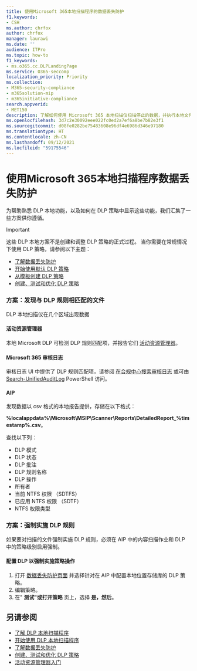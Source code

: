 ```yaml
---
title: 使用Microsoft 365本地扫描程序的数据丢失防护
f1.keywords:
- CSH
ms.author: chrfox
author: chrfox
manager: laurawi
ms.date: ''
audience: ITPro
ms.topic: how-to
f1_keywords:
- ms.o365.cc.DLPLandingPage
ms.service: O365-seccomp
localization_priority: Priority
ms.collection:
- M365-security-compliance
- m365solution-mip
- m365initiative-compliance
search.appverid:
- MET150
description: 了解如何使用 Microsoft 365 本地扫描仪扫描停止的数据，并执行本地文件共享和本地 SharePoint 文件夹和文档库的安全操作。
ms.openlocfilehash: 3d7c2e30092eee022fc0ed2a7ef6a8be7b82e3f1
ms.sourcegitcommit: d08fe0282be75483608e96df4e6986d346e97180
ms.translationtype: HT
ms.contentlocale: zh-CN
ms.lasthandoff: 09/12/2021
ms.locfileid: "59175546"
---
```

# <a name="use-the-microsoft-365-data-loss-prevention-on-premises-scanner"></a>使用Microsoft 365本地扫描程序数据丢失防护

为帮助熟悉 DLP 本地功能，以及如何在 DLP 策略中显示这些功能，我们汇集了一些方案供你遵循。

> [!IMPORTANT]
> 这些 DLP 本地方案不是创建和调整 DLP 策略的正式过程。 当你需要在常规情况下使用 DLP 策略，请参阅以下主题：
>
> - [了解数据丢失防护](dlp-learn-about-dlp.md)
> - [开始使用默认 DLP 策略](get-started-with-the-default-dlp-policy.md)
> - [从模板创建 DLP 策略](create-a-dlp-policy-from-a-template.md)
> - [创建、测试和优化 DLP 策略](create-test-tune-dlp-policy.md)

### <a name="scenario-discover-files-matching-dlp-rules"></a>方案：发现与 DLP 规则相匹配的文件

DLP 本地扫描仪在几个区域出现数据

#### <a name="activity-explorer"></a>活动资源管理器

 本地 Microsoft DLP 可检测 DLP 规则匹配项，并报告它们 [活动资源管理器](https://compliance.microsoft.com/dataclassification?viewid=activitiesexplorer)。

#### <a name="microsoft-365-audit-log"></a>Microsoft 365 审核日志

审核日志 UI 中提供了 DLP 规则匹配项，请参阅 [在合规中心搜索审核日志](search-the-audit-log-in-security-and-compliance.md)  或可由 [Search-UnifiedAuditLog](/powershell/module/exchange/search-unifiedauditlog) PowerShell 访问。

#### <a name="aip"></a>AIP

发现数据以 csv 格式的本地报告提供，存储在以下格式：

**%localappdata%\Microsoft\MSIP\Scanner\Reports\DetailedReport_%timestamp%.csv**。

 查找以下列：

- DLP 模式
- DLP 状态
- DLP 批注
- DLP 规则名称
- DLP 操作
- 所有者
- 当前 NTFS 权限 （SDTFS）
- 已应用 NTFS 权限 （SDTF）
- NTFS 权限类型

### <a name="scenario-enforce-dlp-rule"></a>方案：强制实施 DLP 规则

如果要对扫描的文件强制实施 DLP 规则，必须在 AIP 中的内容扫描作业和 DLP 中的策略级别启用强制。

#### <a name="configure-dlp-to-enforce-policy-actions"></a>配置 DLP 以强制实施策略操作

1. 打开 [数据丢失防护页面](https://compliance.microsoft.com/datalossprevention?viewid=policies) 并选择针对在 AIP 中配置本地位置存储库的 DLP 策略。
2. 编辑策略。
3. 在" **测试"或打开策略** 页上，选择 **是，然后**。

## <a name="see-also"></a>另请参阅

- [了解 DLP 本地扫描程序](dlp-on-premises-scanner-learn.md)
- [开始使用 DLP 本地扫描程序](dlp-on-premises-scanner-get-started.md)
- [了解数据丢失防护](dlp-learn-about-dlp.md)
- [创建、测试和优化 DLP 策略](create-test-tune-dlp-policy.md)
- [活动资源管理器入门](data-classification-activity-explorer.md)

